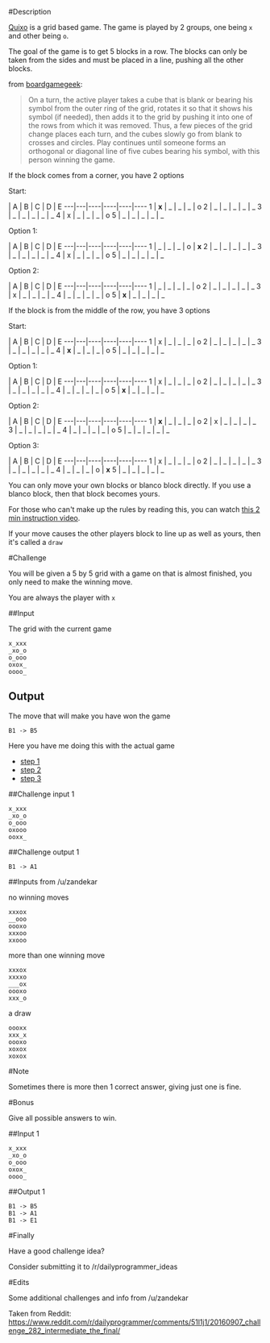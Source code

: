 #Description

[Quixo](https://boardgamegeek.com/boardgame/3190/quixo) is a grid based game. The game is played by 2 groups, one being `x` and other being `o`.

The goal of the game is to get 5 blocks in a row.
The blocks can only be taken from the sides and must be placed in a line, pushing all the other blocks.

from [boardgamegeek](https://boardgamegeek.com/boardgame/3190/quixo):

> On a turn, the active player takes a cube that is blank or bearing his symbol from the outer ring of the grid, rotates it so that it shows his symbol (if needed), then adds it to the grid by pushing it into one of the rows from which it was removed. Thus, a few pieces of the grid change places each turn, and the cubes slowly go from blank to crosses and circles. Play continues until someone forms an orthogonal or diagonal line of five cubes bearing his symbol, with this person winning the game.

If the block comes from a corner, you have 2 options

Start:

  | A | B | C | D | E 
---|---|----|----|----|----
1 | **x** | _ | _ | _ | o
2 | _ | _ | _ | _ | _
3 | _ | _ | _ | _ | _
4 | x | _ | _ | _ | o
5 | _ | _ | _ | _ | _

Option 1:

  | A | B | C | D | E 
---|---|----|----|----|----
1 | _ | _ | _ | o | **x**
2 | _ | _ | _ | _ | _
3 | _ | _ | _ | _ | _
4 | x | _ | _ | _ | o
5 | _ | _ | _ | _ | _

Option 2:

  | A | B | C | D | E 
---|---|----|----|----|----
1 | _ | _ | _ | _ | o
2 | _ | _ | _ | _ | _
3 | x | _ | _ | _ | _
4 | _ | _ | _ | _ | o
5 | **x** | _ | _ | _ | _

If the block is from the middle of the row, you have 3 options

Start:

  | A | B | C | D | E 
---|---|----|----|----|----
1 | x | _ | _ | _ | o
2 | _ | _ | _ | _ | _
3 | _ | _ | _ | _ | _
4 | **x** | _ | _ | _ | o
5 | _ | _ | _ | _ | _

Option 1:

  | A | B | C | D | E 
---|---|----|----|----|----
1 | x | _ | _ | _ | o
2 | _ | _ | _ | _ | _
3 | _ | _ | _ | _ | _
4 | _ | _ | _ | _ | o
5 | **x** | _ | _ | _ | _

Option 2:

  | A | B | C | D | E 
---|---|----|----|----|----
1 | **x** | _ | _ | _ | o
2 | x | _ | _ | _ | _
3 | _ | _ | _ | _ | _
4 | _ | _ | _ | _ | o
5 | _ | _ | _ | _ | _

Option 3:

  | A | B | C | D | E 
---|---|----|----|----|----
1 | x | _ | _ | _ | o
2 | _ | _ | _ | _ | _
3 | _ | _ | _ | _ | _
4 | _ | _ | _ | o | **x**
5 | _ | _ | _ | _ | _


You can only move your own blocks or blanco block directly. If you use a blanco block, then that block becomes yours.

For those who can't make up the rules by reading this, you can watch [this 2 min instruction video](https://www.youtube.com/watch?v=cZT5N6hIFYM).

If your move causes the other players block to line up as well as yours, then it's called a `draw`

#Challenge

You will be given a 5 by 5 grid with a game on that is almost finished, you only need to make the winning move.

You are always the player with `x`

##Input

The grid with the current game

    x_xxx
    _xo_o
    o_ooo
    oxox_
    oooo_


## Output
The move that will make you have won the game

    B1 -> B5

Here you have me doing this with the actual game

 - [step 1](http://imgur.com/NywAMsM)
 - [step 2](http://imgur.com/tb4sFIU)
 - [step 3](http://imgur.com/zldLzcN)

##Challenge input 1

    x_xxx
    _xo_o
    o_ooo
    oxooo
    ooxx_

##Challenge output 1

    B1 -> A1

##Inputs from /u/zandekar

no winning moves
    
    xxxox
    __ooo
    oooxo
    xxxoo
    xxooo

more than one winning move
    
    xxxox
    xxxxo
    ___ox
    oooxo
    xxx_o

a draw

    oooxx
    xxx_x
    oooxo
    xoxox
    xoxox

#Note

Sometimes there is more then 1 correct answer, giving just one is fine.

#Bonus

Give all possible answers to win.

##Input 1

    x_xxx
    _xo_o
    o_ooo
    oxox_
    oooo_

##Output 1

    B1 -> B5
    B1 -> A1
    B1 -> E1

#Finally

Have a good challenge idea?

Consider submitting it to /r/dailyprogrammer_ideas

#Edits

Some additional challenges and info from /u/zandekar

Taken from Reddit: https://www.reddit.com/r/dailyprogrammer/comments/51l1j1/20160907_challenge_282_intermediate_the_final/